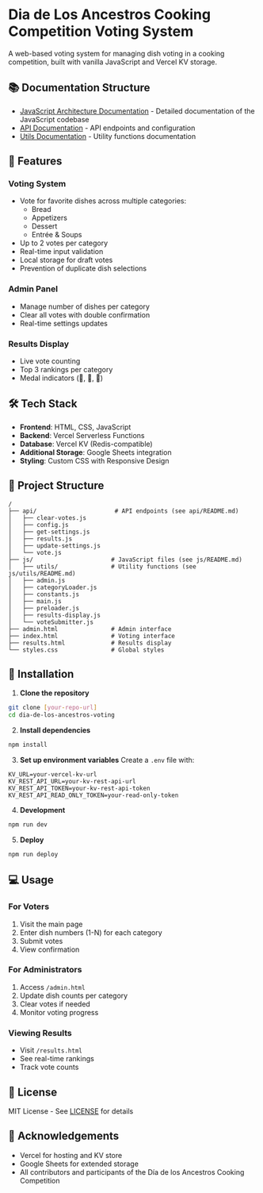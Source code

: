 # Dia de Los Ancestros Cooking Competition Voting System

A web-based voting system for managing dish voting in a cooking competition, built with vanilla JavaScript and Vercel KV storage.

## 📚 Documentation Structure
- [JavaScript Architecture Documentation](js/README.md) - Detailed documentation of the JavaScript codebase
- [API Documentation](api/README.md) - API endpoints and configuration
- [Utils Documentation](js/utils/README.md) - Utility functions documentation

## 🌟 Features

### Voting System
- Vote for favorite dishes across multiple categories:
  - Bread
  - Appetizers
  - Dessert
  - Entrée & Soups
- Up to 2 votes per category
- Real-time input validation
- Local storage for draft votes
- Prevention of duplicate dish selections

### Admin Panel
- Manage number of dishes per category
- Clear all votes with double confirmation
- Real-time settings updates

### Results Display
- Live vote counting
- Top 3 rankings per category
- Medal indicators (🥇, 🥈, 🥉)

## 🛠 Tech Stack

- **Frontend**: HTML, CSS, JavaScript
- **Backend**: Vercel Serverless Functions
- **Database**: Vercel KV (Redis-compatible)
- **Additional Storage**: Google Sheets integration
- **Styling**: Custom CSS with Responsive Design

## 📁 Project Structure

```
/
├── api/                      # API endpoints (see api/README.md)
│   ├── clear-votes.js       
│   ├── config.js            
│   ├── get-settings.js      
│   ├── results.js           
│   ├── update-settings.js   
│   └── vote.js              
├── js/                      # JavaScript files (see js/README.md)
│   ├── utils/               # Utility functions (see js/utils/README.md)
│   ├── admin.js             
│   ├── categoryLoader.js    
│   ├── constants.js         
│   ├── main.js              
│   ├── preloader.js         
│   ├── results-display.js   
│   └── voteSubmitter.js     
├── admin.html               # Admin interface
├── index.html               # Voting interface
├── results.html             # Results display
└── styles.css               # Global styles
```

## 🚀 Installation

1. **Clone the repository**
```bash
git clone [your-repo-url]
cd dia-de-los-ancestros-voting
```

2. **Install dependencies**
```bash
npm install
```

3. **Set up environment variables**
Create a `.env` file with:
```env
KV_URL=your-vercel-kv-url
KV_REST_API_URL=your-kv-rest-api-url
KV_REST_API_TOKEN=your-kv-rest-api-token
KV_REST_API_READ_ONLY_TOKEN=your-read-only-token
```

4. **Development**
```bash
npm run dev
```

5. **Deploy**
```bash
npm run deploy
```

## 💻 Usage

### For Voters
1. Visit the main page
2. Enter dish numbers (1-N) for each category
3. Submit votes
4. View confirmation

### For Administrators
1. Access `/admin.html`
2. Update dish counts per category
3. Clear votes if needed
4. Monitor voting progress

### Viewing Results
- Visit `/results.html`
- See real-time rankings
- Track vote counts

## 📄 License

MIT License - See [LICENSE](LICENSE) for details

## 🙏 Acknowledgements

- Vercel for hosting and KV store
- Google Sheets for extended storage
- All contributors and participants of the Día de los Ancestros Cooking Competition